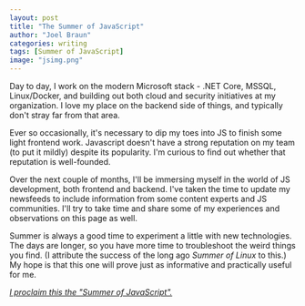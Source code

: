 ```yaml
---
layout: post
title: "The Summer of JavaScript"
author: "Joel Braun"
categories: writing
tags: [Summer of JavaScript]
image: "jsimg.png"
---
```


Day to day, I work on the modern Microsoft stack - .NET Core, MSSQL, Linux/Docker, and building out both cloud and security initiatives at my organization. I love my place on the backend side of things, and typically don't stray far from that area. 

Ever so occasionally, it's necessary to dip my toes into JS to finish some light frontend work. Javascript doesn't have a strong reputation on my team (to put it mildly) despite its popularity. I'm curious to find out whether that reputation is well-founded.

Over the next couple of months, I'll be immersing myself in the world of JS development, both frontend and backend. I've taken the time to update my newsfeeds to include information from some content experts and JS communities. I'll try to take time and share some of my experiences and observations on this page as well.

Summer is always a good time to experiment a little with new technologies. The days are longer, so you have more time to troubleshoot the weird things you find. (I attribute the success of the long ago _Summer of Linux_ to this.) My hope is that this one will prove just as informative and practically useful for me. 

[_I proclaim this the "Summer of JavaScript"._](https://www.youtube.com/watch?v=w5YI9ahUgnk&t=18s)
